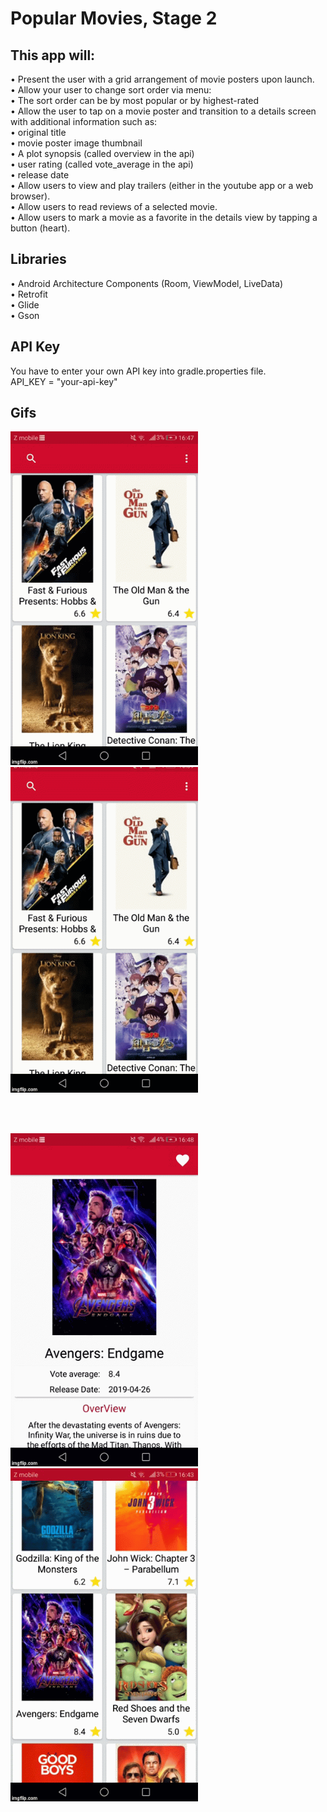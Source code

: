 # Popular Movies, Stage 2


## This app will:

•	Present the user with a grid arrangement of movie posters upon launch.<br>
•	Allow your user to change sort order via menu:<br>
•	The sort order can be by most popular or by highest-rated<br>
•	Allow the user to tap on a movie poster and transition to a details screen with additional information such as:<br>
•	original title<br>
•	movie poster image thumbnail<br>
•	A plot synopsis (called overview in the api)<br>
•	user rating (called vote_average in the api)<br>
•	release date<br>
•	Allow users to view and play trailers (either in the youtube app or a web browser).<br>
•	Allow users to read reviews of a selected movie.<br>
•	Allow users to mark a movie as a favorite in the details view by tapping a button (heart).


## Libraries 

•	Android Architecture Components (Room, ViewModel, LiveData) <br>
•	Retrofit <br>
•	Glide <br>
•	Gson<br>


## API Key 

 You have to enter your own API key into gradle.properties file.<br>
 API_KEY = "your-api-key"
 
 ## Gifs
 
<p float="left">
<img src ="gifs/gifone.gif"  width=300>&nbsp&nbsp&nbsp&nbsp&nbsp&nbsp&nbsp&nbsp&nbsp&nbsp&nbsp&nbsp&nbsp&nbsp&nbsp&nbsp&nbsp&nbsp&nbsp&nbsp;
<img src ="gifs/giftwo.gif" width=300>
 </p>
 <br>
 <br>
 
 <p float="left">
<img src ="gifs/gifthree.gif"   width=300>&nbsp&nbsp&nbsp&nbsp&nbsp&nbsp&nbsp&nbsp&nbsp&nbsp&nbsp&nbsp&nbsp&nbsp&nbsp&nbsp&nbsp&nbsp&nbsp&nbsp;
<img src ="gifs/giffour.gif"  width=300 >
 </p>
